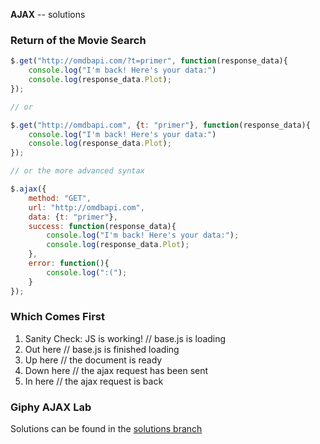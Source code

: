 **AJAX** -- solutions

### Return of the Movie Search
``` javascript
$.get("http://omdbapi.com/?t=primer", function(response_data){
    console.log("I'm back! Here's your data:")
    console.log(response_data.Plot);
});

// or

$.get("http://omdbapi.com", {t: "primer"}, function(response_data){
    console.log("I'm back! Here's your data:")
    console.log(response_data.Plot);
});

// or the more advanced syntax

$.ajax({
    method: "GET",
    url: "http://omdbapi.com",
    data: {t: "primer"},
    success: function(response_data){
        console.log("I'm back! Here's your data:");
        console.log(response_data.Plot);
    },
    error: function(){
        console.log(":(");
    }
});
```

### Which Comes First
1. Sanity Check: JS is working! // base.js is loading
2. Out here                     // base.js is finished loading
3. Up here                      // the document is ready
4. Down here                    // the ajax request has been sent
5. In here                      // the ajax request is back

### Giphy AJAX Lab
Solutions can be found in the [solutions branch](https://github.com/sf-wdi-21/giffaw/tree/basic_solution)

